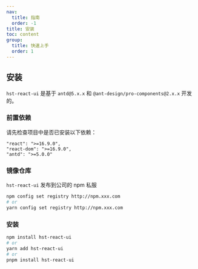```yaml
---
nav:
  title: 指南
  order: -1
title: 安装
toc: content
group:
  title: 快速上手
  order: 1
---
```


## 安装

`hst-react-ui` 是基于 `antd@5.x.x` 和 `@ant-design/pro-components@2.x.x` 开发的。

### 前置依赖

请先检查项目中是否已安装以下依赖：

```
"react": ">=16.9.0",
"react-dom": ">=16.9.0",
"antd": ">=5.0.0"
```

### 镜像仓库

`hst-react-ui` 发布到公司的 npm 私服

```bash
npm config set registry http://npm.xxx.com
# or
yarn config set registry http://npm.xxx.com
```

### 安装

```bash
npm install hst-react-ui
# or
yarn add hst-react-ui
# or
pnpm install hst-react-ui
```
